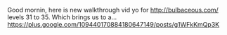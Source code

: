Good mornin, here is new walkthrough vid yo for http://bulbaceous.com/ levels 31 to 35.  Which brings us to a… https://plus.google.com/109440170884180647149/posts/g1WFkKmQp3K